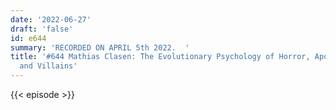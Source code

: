 ```yaml
---
date: '2022-06-27'
draft: 'false'
id: e644
summary: 'RECORDED ON APRIL 5th 2022.  '
title: '#644 Mathias Clasen: The Evolutionary Psychology of Horror, Apocalyptic Stories,
  and Villains'
---
```

{{< episode >}}
